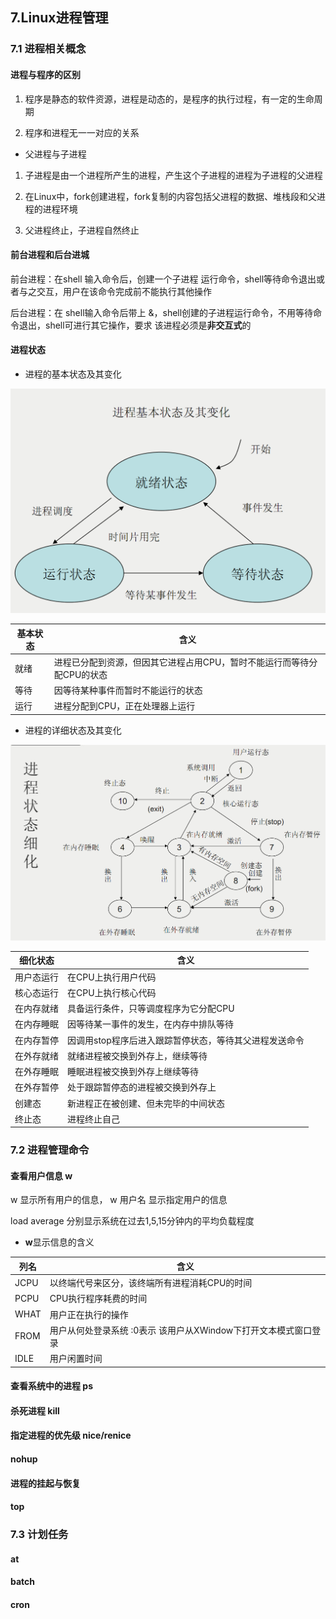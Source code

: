 ## 7.Linux进程管理

### 7.1 进程相关概念

#### 进程与程序的区别

1. 程序是静态的软件资源，进程是动态的，是程序的执行过程，有一定的生命周期

2. 程序和进程无一一对应的关系

* 父进程与子进程

1. 子进程是由一个进程所产生的进程，产生这个子进程的进程为子进程的父进程

2. 在Linux中，fork创建进程，fork复制的内容包括父进程的数据、堆栈段和父进程的进程环境

3. 父进程终止，子进程自然终止

#### 前台进程和后台进城

前台进程：在shell 输入命令后，创建一个子进程 运行命令，shell等待命令退出或者与之交互，用户在该命令完成前不能执行其他操作

后台进程：在 shell输入命令后带上 &，shell创建的子进程运行命令，不用等待命令退出，shell可进行其它操作，要求 该进程必须是**非交互式**的

#### 进程状态

* 进程的基本状态及其变化

![进程基本状态及其变化](img/7.0ProcessBasicStatus.png)

|基本状态|含义|
|------|------|
|就绪|进程已分配到资源，但因其它进程占用CPU，暂时不能运行而等待分配CPU的状态|
|等待|因等待某种事件而暂时不能运行的状态|
|运行|进程分配到CPU，正在处理器上运行|


* 进程的详细状态及其变化


![进程状态细化](img/7.1ProcessDetailStatus.png)

|细化状态|含义|
|------|------|
|用户态运行|在CPU上执行用户代码|
|核心态运行|在CPU上执行核心代码|
|在内存就绪|具备运行条件，只等调度程序为它分配CPU|
|在内存睡眠|因等待某一事件的发生，在内存中排队等待|
|在内存暂停|因调用stop程序后进入跟踪暂停状态，等待其父进程发送命令|
|在外存就绪|就绪进程被交换到外存上，继续等待|
|在外存睡眠|睡眠进程被交换到外存上继续等待|
|在外存暂停|处于跟踪暂停态的进程被交换到外存上|
|创建态|新进程正在被创建、但未完毕的中间状态|
|终止态|进程终止自己|

### 7.2 进程管理命令

#### 查看用户信息 w

w 显示所有用户的信息， w 用户名 显示指定用户的信息

load average 分别显示系统在过去1,5,15分钟内的平均负载程度

* **w**显示信息的含义

|列名|含义|
|------|------|
|JCPU|以终端代号来区分，该终端所有进程消耗CPU的时间|
|PCPU|CPU执行程序耗费的时间|
|WHAT|用户正在执行的操作|
|FROM|用户从何处登录系统 :0表示 该用户从XWindow下打开文本模式窗口登录|
|IDLE|用户闲置时间|


#### 查看系统中的进程 ps

#### 杀死进程 kill

#### 指定进程的优先级 nice/renice


#### nohup

#### 进程的挂起与恢复

#### top


### 7.3 计划任务


#### at


#### batch


#### cron